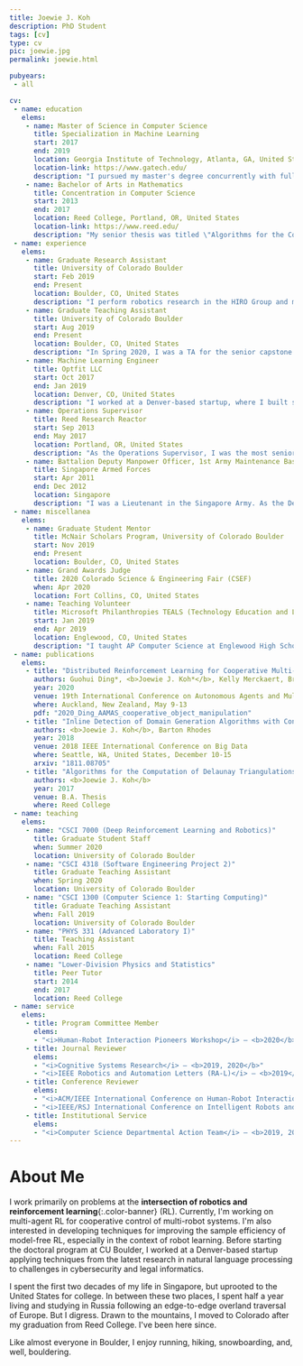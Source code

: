 ```yaml
---
title: Joewie J. Koh
description: PhD Student
tags: [cv]
type: cv
pic: joewie.jpg
permalink: joewie.html

pubyears:
 - all

cv:
 - name: education
   elems:
    - name: Master of Science in Computer Science
      title: Specialization in Machine Learning
      start: 2017
      end: 2019
      location: Georgia Institute of Technology, Atlanta, GA, United States
      location-link: https://www.gatech.edu/
      description: "I pursued my master's degree concurrently with full-time employment. I also satisfied the requirements for the specialization in interactive intelligence."
    - name: Bachelor of Arts in Mathematics
      title: Concentration in Computer Science
      start: 2013
      end: 2017
      location: Reed College, Portland, OR, United States
      location-link: https://www.reed.edu/
      description: "My senior thesis was titled \"Algorithms for the Computation of Delaunay Triangulations\", advised by Jim Fix. Somehow or other, I found myself completing all the required coursework for the physics major as well."
 - name: experience
   elems:
    - name: Graduate Research Assistant
      title: University of Colorado Boulder
      start: Feb 2019
      end: Present
      location: Boulder, CO, United States
      description: "I perform robotics research in the HIRO Group and mentor a few of the undergraduate students in the group."
    - name: Graduate Teaching Assistant
      title: University of Colorado Boulder
      start: Aug 2019
      end: Present
      location: Boulder, CO, United States
      description: "In Spring 2020, I was a TA for the senior capstone course (CSCI 4318), mentoring seven teams working on real-world projects. Previously, in Fall 2019, I was a TA for the introductory computer science course (CSCI 1300). In that course, I graded assignments and taught weekly recitations for a class of 48 students, in addition to holding weekly office hours."
    - name: Machine Learning Engineer
      title: Optfit LLC
      start: Oct 2017
      end: Jan 2019
      location: Denver, CO, United States
      description: "I worked at a Denver-based startup, where I built scalable machine learning solutions leveraging cloud computing for problems in cybersecurity and legal informatics. I was also the project lead for NLP engineering, and held a Professional Data Engineer certification from Google Cloud."
    - name: Operations Supervisor
      title: Reed Research Reactor
      start: Sep 2013
      end: May 2017
      location: Portland, OR, United States
      description: "As the Operations Supervisor, I was the most senior supervisor on staff at the research reactor. Before this appointment, I served as the Requalification Supervisor for a year. In this role, I was solely responsible for the facility requalification program which assured continued competence of facility staff in reactor operation. I was licensed as a Reactor Operator and a Senior Reactor Operator by the U.S. Nuclear Regulatory Commission in 2014 and 2015 respectively."
    - name: Battalion Deputy Manpower Officer, 1st Army Maintenance Base
      title: Singapore Armed Forces
      start: Apr 2011
      end: Dec 2012
      location: Singapore
      description: "I was a Lieutenant in the Singapore Army. As the Deputy S1 of my battalion, I assisted the manpower officer in overseeing the manpower and HR matters of the battalion. Prior to this, I attended Officer Cadet School at the SAFTI Military Institute."
 - name: miscellanea
   elems:
    - name: Graduate Student Mentor
      title: McNair Scholars Program, University of Colorado Boulder
      start: Nov 2019
      end: Present
      location: Boulder, CO, United States
    - name: Grand Awards Judge
      title: 2020 Colorado Science & Engineering Fair (CSEF)
      when: Apr 2020
      location: Fort Collins, CO, United States
    - name: Teaching Volunteer
      title: Microsoft Philanthropies TEALS (Technology Education and Literacy in Schools)
      start: Jan 2019
      end: Apr 2019
      location: Englewood, CO, United States
      description: "I taught AP Computer Science at Englewood High School twice a week."
 - name: publications
   elems:
    - title: "Distributed Reinforcement Learning for Cooperative Multi-Robot Object Manipulation"
      authors: Guohui Ding*, <b>Joewie J. Koh*</b>, Kelly Merckaert, Bram Vanderborght, Marco M. Nicotra, Christoffer Heckman, Alessandro Roncone, Lijun Chen
      year: 2020
      venue: 19th International Conference on Autonomous Agents and Multiagent Systems (AAMAS)
      where: Auckland, New Zealand, May 9-13
      pdf: "2020_Ding_AAMAS_cooperative_object_manipulation"
    - title: "Inline Detection of Domain Generation Algorithms with Context-Sensitive Word Embeddings"
      authors: <b>Joewie J. Koh</b>, Barton Rhodes
      year: 2018
      venue: 2018 IEEE International Conference on Big Data
      where: Seattle, WA, United States, December 10-15
      arxiv: "1811.08705"
    - title: "Algorithms for the Computation of Delaunay Triangulations"
      authors: <b>Joewie J. Koh</b>
      year: 2017
      venue: B.A. Thesis
      where: Reed College
 - name: teaching
   elems:
    - name: "CSCI 7000 (Deep Reinforcement Learning and Robotics)"
      title: Graduate Student Staff
      when: Summer 2020
      location: University of Colorado Boulder
    - name: "CSCI 4318 (Software Engineering Project 2)"
      title: Graduate Teaching Assistant
      when: Spring 2020
      location: University of Colorado Boulder
    - name: "CSCI 1300 (Computer Science 1: Starting Computing)"
      title: Graduate Teaching Assistant
      when: Fall 2019
      location: University of Colorado Boulder
    - name: "PHYS 331 (Advanced Laboratory I)"
      title: Teaching Assistant
      when: Fall 2015
      location: Reed College
    - name: "Lower-Division Physics and Statistics"
      title: Peer Tutor
      start: 2014
      end: 2017
      location: Reed College
 - name: service
   elems:
    - title: Program Committee Member
      elems:
      - "<i>Human-Robot Interaction Pioneers Workshop</i> — <b>2020</b>"
    - title: Journal Reviewer
      elems:
      - "<i>Cognitive Systems Research</i> — <b>2019, 2020</b>"
      - "<i>IEEE Robotics and Automation Letters (RA-L)</i> — <b>2019</b>"
    - title: Conference Reviewer
      elems:
      - "<i>ACM/IEEE International Conference on Human-Robot Interaction (HRI)</i> — <b>2020</b>"
      - "<i>IEEE/RSJ International Conference on Intelligent Robots and Systems (IROS)</i> — <b>2020</b>"
    - title: Institutional Service
      elems:
      - "<i>Computer Science Departmental Action Team</i> — <b>2019, 2020</b>"
---
```


# About Me

I work primarily on problems at the **intersection of robotics and reinforcement learning**{:.color-banner} (RL). 
Currently, I'm working on multi-agent RL for cooperative control of multi-robot systems.
I'm also interested in developing techniques for improving the sample efficiency of model-free RL, especially in the context of robot learning.
Before starting the doctoral program at CU Boulder, I worked at a Denver-based startup applying techniques from the latest research in natural language processing to challenges in cybersecurity and legal informatics.

I spent the first two decades of my life in Singapore, but uprooted to the United States for college.
In between these two places, I spent half a year living and studying in Russia following an edge-to-edge overland traversal of Europe.
But I digress.
Drawn to the mountains, I moved to Colorado after my graduation from Reed College.
I've been here since.

Like almost everyone in Boulder, I enjoy running, hiking, snowboarding, and, well, bouldering.
